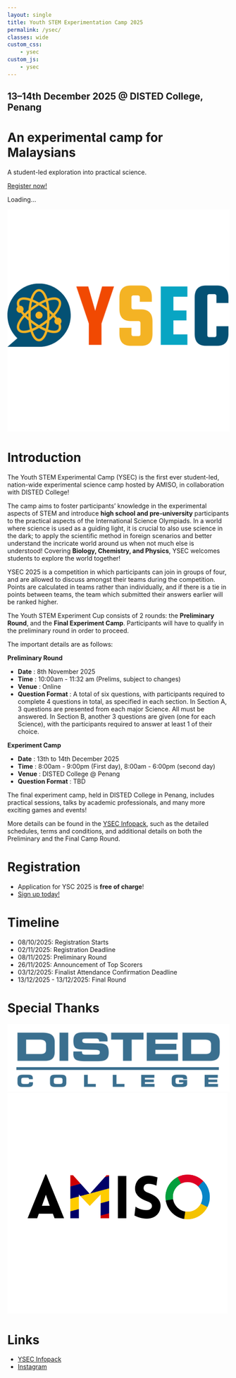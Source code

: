 ```yaml
---
layout: single
title: Youth STEM Experimentation Camp 2025
permalink: /ysec/
classes: wide
custom_css:
    - ysec
custom_js:
    - ysec
---
```


<div id="hero">
  <div id="countdown">
    <h2>13–14th December 2025 @ DISTED College, Penang</h2>
    <h1>An experimental camp for Malaysians</h1>
    <p>A student-led exploration into practical science.</p>
    <a href="https://forms.cloud.microsoft/r/Crfjj8ydZf" target="_blank">Register now!</a>
    <p id="timer">Loading...</p>
  </div>
  <div id="logo"><img src="/assets/images/ysec/ysec-logo.png" alt="YSC Logo" /></div>
</div>

<script>
  // === CONFIG ===
  const preliminaryStart = new Date("2025-12-13T00:00:00+08:00"); // start of prelim
  const preliminaryEnd = new Date("2025-12-14T23:59:59+08:00");   // end of prelim
  const resultsAnnounce = new Date("2026-01-01T12:00:00+08:00");  // results day
  const finalStart = new Date("2026-02-15T00:00:00+08:00");       // start of finals
  const finalEnd = new Date("2026-02-16T23:59:59+08:00");         // end of finals

  const timer = document.getElementById("timer");

  function updateTimer() {
    const now = new Date();

    let target, label;

    if (now < preliminaryStart) {
      target = preliminaryStart;
      label = "Countdown to Preliminary Round:";
    } else if (now < preliminaryEnd) {
      target = preliminaryEnd;
      label = "Preliminary Round in progress!";
    } else if (now < resultsAnnounce) {
      timer.innerHTML = "Preliminary Round ended! Results will be announced on <b>1 January 2026</b>.";
      return;
    } else if (now < finalStart) {
      target = finalStart;
      label = "Countdown to Final Round:";
    } else if (now < finalEnd) {
      target = finalEnd;
      label = "Final Round in progress!";
    } else {
      timer.innerHTML = "🎉 Thanks for joining YSEC 2025! See you next year!";
      return;
    }

    const diff = target - now;
    const days = Math.floor(diff / (1000 * 60 * 60 * 24));
    const hours = Math.floor((diff / (1000 * 60 * 60)) % 24);
    const mins = Math.floor((diff / (1000 * 60)) % 60);
    const secs = Math.floor((diff / 1000) % 60);

    timer.innerHTML = `${label} <br><b>${days}d ${hours}h ${mins}m ${secs}s</b>`;
  }

  setInterval(updateTimer, 1000);
  updateTimer();
</script>



# Introduction
The Youth STEM Experimental Camp (YSEC) is the first ever student-led, nation-wide experimental science camp hosted by AMISO, in collaboration with DISTED College!

The camp aims to foster participants’ knowledge in the experimental aspects of STEM and introduce **high school and pre-university** participants to the practical aspects of the International Science Olympiads. In a world where science is used as a guiding light, it is crucial to also use science in the dark; to apply the scientific method in foreign scenarios and better understand the incricate world around us when not much else is understood! Covering **Biology, Chemistry, and Physics**, YSEC welcomes students to explore the world together!

YSEC 2025 is a competition in which participants can join in groups of four, and are allowed to discuss amongst their teams during the competition. Points are calculated in teams rather than individually, and if there is a tie in points between teams, the team which submitted their answers earlier will be ranked higher.

The Youth STEM Experiment Cup consists of 2 rounds: the **Preliminary Round**, and the **Final Experiment Camp**. Participants will have to qualify in the preliminary round in order to proceed.

The important details are as follows:

**Preliminary Round**
- **Date**			: 8th November 2025
- **Time**			: 10:00am - 11:32 am (Prelims, subject to changes)
- **Venue**			: Online
- **Question Format**			: A total of six questions, with participants required to complete 4 questions in total, as specified in each section. In Section A, 3 questions are presented from each major Science. All must be answered. In Section B, another 3 questions are given (one for each Science), with the participants required to answer at least 1 of their choice.


**Experiment Camp**
- **Date**			: 13th to 14th December 2025
- **Time**			: 8:00am - 9:00pm (First day), 8:00am - 6:00pm (second day)
- **Venue**			: DISTED College @ Penang
- **Question Format**			: TBD

The final experiment camp, held in DISTED College in Penang, includes practical sessions, talks by academic professionals, and many more exciting games and events!

More details can be found in the [YSEC Infopack](https://docs.google.com/document/d/1rCYlhHTnN9SkOXW6YTTUiNv6Obcr9_QMTqjRvvX1gdA/edit?pli=1&tab=t.0), such as the detailed schedules, terms and conditions, and additional details on both the Preliminary and the Final Camp Round.


# Registration
- Application for YSC 2025 is **free of charge**!
- [Sign up today!](https://forms.cloud.microsoft/r/Crfjj8ydZf)


# Timeline
- 08/10/2025: Registration Starts
- 02/11/2025: Registration Deadline
- 08/11/2025: Preliminary Round
- 26/11/2025: Announcement of Top Scorers
- 03/12/2025: Finalist Attendance Confirmation Deadline
- 13/12/2025 - 13/12/2025: Final Round


# Special Thanks
<div id="logos">
    <img src="/assets/images/ysec/disted.png" alt="Disted Logo"/>
    <img src="/assets/images/amiso-logo.png" alt="AMISO Logo"/>
</div>


# Links
- [YSEC Infopack](https://docs.google.com/document/d/1z4oLtsypTcpf7X5R42FE8y_79gJ14lWaZdiih1w6Aak/edit?usp=sharing)
- [Instagram](https://instagram.com/youthstemexperimentcamp)
